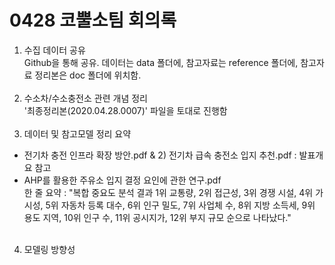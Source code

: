 # 0428 코뿔소팀 회의록
1. 수집 데이터 공유 <br>
Github을 통해 공유. 데이터는 data 폴더에, 참고자료는 reference 폴더에, 참고자료 정리본은 doc 폴더에 위치함. <br><br>
2. 수소차/수소충전소 관련 개념 정리 <br>
'최종정리본(2020.04.28.0007)' 파일을 토대로 진행함 <br><br>
3. 데이터 및 참고모델 정리 요약 <br>
* 전기차 충전 인프라 확장 방안.pdf & 2) 전기차 급속 충전소 입지 추천.pdf : 발표개요 참고 <br>
* AHP를 활용한 주유소 입지 결정 요인에 관한 연구.pdf <br>
한 줄 요약 : "복합 중요도 분석 결과 1위 교통량, 2위 접근성, 3위 경쟁 시설, 4위 가시성, 5위 자동차 등록 대수, 6위 인구 밀도, 7위 사업체 수, 8위 지방 소득세, 9위 용도 지역, 10위 인구 수, 11위 공시지가, 12위 부지 규모 순으로 나타났다." <br><br>
4. 모델링 방향성 <br>
